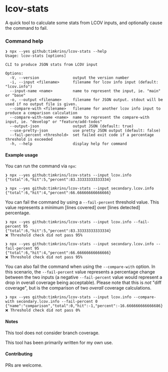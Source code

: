 # lcov-stats

A quick tool to calculate some stats from LCOV inputs, and optionally cause the command to fail.

### Command help


```
❯ npx --yes github:timkrins/lcov-stats --help
Usage: lcov-stats [options]

CLI to produce JSON stats from LCOV input

Options:
  -V, --version               output the version number
  -i, --input <filename>      filename for lcov info input (default: "lcov.info")
  --input-name <name>         name to represent the input, ie. "main" or "base"
  -o, --output <filename>     filename for JSON output. stdout will be used if no output file is given.
  --compare-with <filename>   filename for another lcov info input to produce a comparison calculation
  --compare-with-name <name>  name to represent the compare-with input, ie. "develop" or "feature/add-todos"
  --output-json               output JSON (default: true)
  --use-pretty-json           use pretty JSON output (default: false)
  --fail-percent <threshold>  set failed exit code if a percentage threshold is exceeded
  -h, --help                  display help for command
```

#### Example usage

You can run the command via `npx`:
```
❯ npx --yes github:timkrins/lcov-stats --input lcov.info
{"total":6,"hit":5,"percent":83.33333333333334}

❯ npx --yes github:timkrins/lcov-stats --input secondary.lcov.info
{"total":6,"hit":4,"percent":66.66666666666666}
```

You can fail the command by using a `--fail-percent` threshold value. This value represents a minimum [lines covered] over [lines detected] percentage.
```
❯ npx --yes github:timkrins/lcov-stats --input lcov.info --fail-percent 95
{"total":6,"hit":5,"percent":83.33333333333334}
❌ Threshold check did not pass 95%

❯ npx --yes github:timkrins/lcov-stats --input secondary.lcov.info --fail-percent 95
{"total":6,"hit":4,"percent":66.66666666666666}
❌ Threshold check did not pass 95%
```

You can also fail the command when using the `--compare-with` option. In this scenario, the `--fail-percent` value represents a percentage change between the two inputs (a negative `--fail-percent` value would represent a drop in overall coverage being acceptable). Please note that this is _not_ "diff coverage", but is the comparison of two _overall_ coverage calculations.
```
❯ npx --yes github:timkrins/lcov-stats --input lcov.info --compare-with secondary.lcov.info --fail-percent 0
{"name":"comparison","total":0,"hit":-1,"percent":-16.666666666666686}
❌ Threshold check did not pass 0%
```

#### Notes

This tool does not consider branch coverage.

This tool has been primarily written for my own use.

#### Contributing

PRs are welcome.
